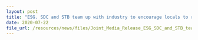 ```yaml
---
layout: post
title: "ESG. SDC and STB team up with industry to encourage locals to rediscover Singapore"
date: 2020-07-22
file_url: /resources/news/files/Joint_Media_Release_ESG_SDC_and_STB_team_up_with_industry_to_encourage_locals_to_rediscover_Singapore.pdf
---
```

